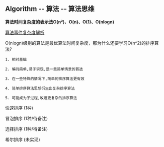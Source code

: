 ## Algorithm -- 算法 -- 算法思维


**算法时间复杂度的表示法O(n²)、O(n)、O(1)、O(nlogn)**

<a href="https://www.zhihu.com/question/21387264" target="_blank">算法事件复杂度解析</a>


O(nlogn)级别的算法是最优算法时间复杂度，那为什么还要学习O(n^2)的排序算法?
```shell
1. 相对基础

2. 编码简单,易于实现,是一些简单情景的首选

3. 在一些特殊的情况下,简单的排序算法更有效

4. 简单排序算法思想衍生出复杂排序算法

5. 可能成为子过程,改进更复杂的排序算法
```

快速排序 (1种)

冒泡排序 (1种/待备注)

选择排序 (1种/待备注)

希尔排序 (未实现)